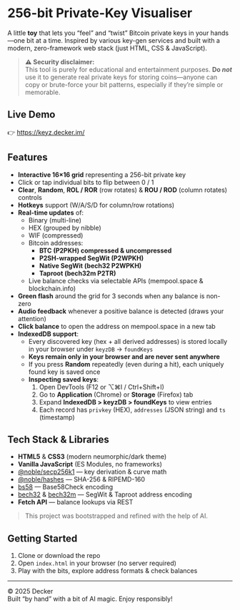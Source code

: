 # 256-bit Private-Key Visualiser

A little **toy** that lets you “feel” and “twist” Bitcoin private keys in your hands—one bit at a time. Inspired by various key-gen services and built with a modern, zero-framework web stack (just HTML, CSS & JavaScript).

> **⚠️ Security disclaimer:**  
> This tool is purely for educational and entertainment purposes. **Do _not_** use it to generate real private keys for storing coins—anyone can copy or brute-force your bit patterns, especially if they’re simple or memorable.

## Live Demo

👉 https://keyz.decker.im/

## Features

- **Interactive 16×16 grid** representing a 256-bit private key  
- Click or tap individual bits to flip between 0 / 1  
- **Clear**, **Random**, **ROL / ROR** (row rotates) & **ROU / ROD** (column rotates) controls  
- **Hotkeys** support (W/A/S/D for column/row rotations)  
- **Real-time updates** of:
  - Binary (multi-line)
  - HEX (grouped by nibble)
  - WIF (compressed)
  - Bitcoin addresses:
    - **BTC (P2PKH) compressed & uncompressed**
    - **P2SH-wrapped SegWit (P2WPKH)**
    - **Native SegWit (bech32 P2WPKH)**
    - **Taproot (bech32m P2TR)**
  - Live balance checks via selectable APIs (mempool.space & blockchain.info)  
- **Green flash** around the grid for 3 seconds when any balance is non-zero  
- **Audio feedback** whenever a positive balance is detected (draws your attention)  
- **Click balance** to open the address on mempool.space in a new tab  
- **IndexedDB support**:  
  - Every discovered key (hex + all derived addresses) is stored locally in your browser under `keyzDB` → `foundKeys`  
  - **Keys remain only in your browser and are never sent anywhere**  
  - If you press **Random** repeatedly (even during a hit), each uniquely found key is saved once  
  - **Inspecting saved keys**:
    1. Open DevTools (F12 or ⌥⌘I / Ctrl+Shift+I)  
    2. Go to **Application** (Chrome) or **Storage** (Firefox) tab  
    3. Expand **IndexedDB > keyzDB > foundKeys** to view entries  
    4. Each record has `privkey` (HEX), `addresses` (JSON string) and `ts` (timestamp)

## Tech Stack & Libraries

- **HTML5** & **CSS3** (modern neumorphic/dark theme)  
- **Vanilla JavaScript** (ES Modules, no frameworks)  
- [@noble/secp256k1](https://github.com/paulmillr/noble-secp256k1) — key derivation & curve math  
- [@noble/hashes](https://github.com/paulmillr/noble-hashes) — SHA-256 & RIPEMD-160  
- [bs58](https://github.com/cryptocoinjs/bs58) — Base58Check encoding  
- [bech32](https://github.com/bitcoinjs/bech32) & [bech32m](https://github.com/bitcoinjs/bech32) — SegWit & Taproot address encoding  
- **Fetch API** — balance lookups via REST  

> This project was bootstrapped and refined with the help of AI.

## Getting Started

1. Clone or download the repo  
2. Open `index.html` in your browser (no server required)  
3. Play with the bits, explore address formats & check balances  

---

© 2025 Decker  
Built “by hand” with a bit of AI magic. Enjoy responsibly!
